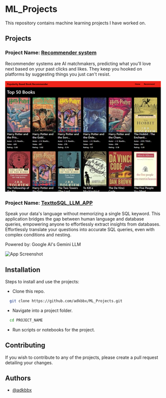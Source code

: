 
# ML_Projects

This repository contains machine learning projects I have worked on.


## Projects
### Project Name: [Recommender system](https://github.com/adkbbx/ML_Projects/tree/main/Recommendersystem)
Recommender systems are AI matchmakers, predicting what you'll love next based on your past clicks and likes. They keep you hooked on platforms by suggesting things you just can't resist.

![App Screenshot](assets/Popularitybased.png)

### Project Name: [TexttoSQL_LLM_APP](https://github.com/adkbbx/ML_Projects/tree/main/TexttoSQL_LLM_APP)
Speak your data's language without memorizing a single SQL keyword. This application bridges the gap between human language and database queries, empowering anyone to effortlessly extract insights from databases. Effortlessly translate your questions into accurate SQL queries, even with complex conditions and nesting. 

Powered by: Google AI's Gemini LLM

![App Screenshot](https://via.placeholder.com/468x300?text=App+Screenshot+Here)
## Installation

Steps to install and use the projects:

* Clone this repo.

```bash
  git clone https://github.com/adkbbx/ML_Projects.git
```

* Navigate into a project folder.

```bash
  cd PROJECT_NAME 
```

* Run scripts or notebooks for the project.
    
## Contributing


If you wish to contribute to any of the projects, please create a pull request detailing your changes.

## Authors

- [@adkbbx](https://www.github.com/adkbbx)

